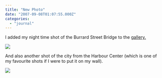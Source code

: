 ```yaml
---
title: "New Photo"
date: "2007-09-08T01:07:55.000Z"
categories: 
  - "journal"
---
```


I added my night time shot of the Burrard Street Bridge to the [gallery.](http://photography.duanestorey.com)

![](http://farm1.static.flickr.com/77/171813073_bbcc0e799f.jpg?v=0)

And also another shot of the city from the Harbour Center (which is one of my favourite shots if I were to put it on my wall).

![](http://farm2.static.flickr.com/1287/1343477795_e0a7724a6d.jpg?v=0)
